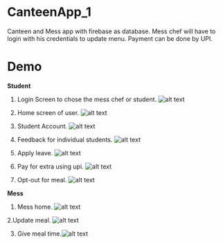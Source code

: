 # CanteenApp_1
Canteen and Mess app with firebase as database. Mess chef will have to login with his credentials to update menu. Payment can be done by UPI. 


# Demo

**Student**

1. Login Screen to chose the mess chef or student.
![alt text](https://github.com/Prakash-sa/CanteenApp_1/blob/master/Screenshot_2020-02-02-23-53-38-445_com.example.canteenapp.jpg)

2. Home screen of user.
![alt text](https://github.com/Prakash-sa/CanteenApp_1/blob/master/Screenshot_2020-02-04-19-04-56-665_com.example.canteenapp.jpg)

3. Student Account. 
![alt text](https://github.com/Prakash-sa/CanteenApp_1/blob/master/Screenshot_2020-02-02-23-54-26-342_com.example.canteenapp.jpg)

4. Feedback for individual students.
![alt text](https://github.com/Prakash-sa/CanteenApp_1/blob/master/Screenshot_2020-02-02-23-54-33-800_com.example.canteenapp.jpg)

5. Apply leave. 
![alt text](https://github.com/Prakash-sa/CanteenApp_1/blob/master/Screenshot_2020-02-04-19-05-51-905_com.example.canteenapp.jpg)

6. Pay for extra using upi. 
![alt text](https://github.com/Prakash-sa/CanteenApp_1/blob/master/Screenshot_2020-02-04-19-05-14-206_com.example.canteenapp.jpg)

7. Opt-out for meal.
![alt text](https://github.com/Prakash-sa/CanteenApp_1/blob/master/Screenshot_2020-02-04-19-05-10-266_com.example.canteenapp.jpg)


**Mess**

1. Mess home.
![alt text](https://github.com/Prakash-sa/CanteenApp_1/blob/master/Screenshot_2020-02-04-19-06-05-933_com.example.canteenapp.jpg)

2.Update meal.
![alt text](https://github.com/Prakash-sa/CanteenApp_1/blob/master/Screenshot_2020-02-02-23-54-04-817_com.example.canteenapp.jpg)

3. Give meal time.![alt text](https://github.com/Prakash-sa/CanteenApp_1/blob/master/Screenshot_2020-02-04-19-06-31-629_com.example.canteenapp.jpg)

